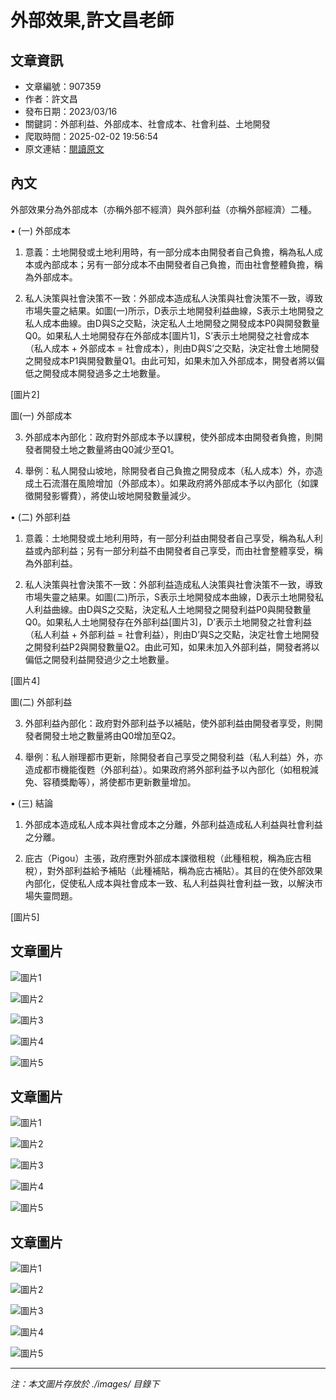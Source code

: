 # 外部效果,許文昌老師

## 文章資訊
- 文章編號：907359
- 作者：許文昌
- 發布日期：2023/03/16
- 關鍵詞：外部利益、外部成本、社會成本、社會利益、土地開發
- 爬取時間：2025-02-02 19:56:54
- 原文連結：[閱讀原文](https://real-estate.get.com.tw/Columns/detail.aspx?no=907359)

## 內文
外部效果分為外部成本（亦稱外部不經濟）與外部利益（亦稱外部經濟）二種。

• (一) 外部成本

1. 意義：土地開發或土地利用時，有一部分成本由開發者自己負擔，稱為私人成本或內部成本；另有一部分成本不由開發者自己負擔，而由社會整體負擔，稱為外部成本。

2. 私人決策與社會決策不一致：外部成本造成私人決策與社會決策不一致，導致市場失靈之結果。如圖(一)所示，D表示土地開發利益曲線，S表示土地開發之私人成本曲線。由D與S之交點，決定私人土地開發之開發成本P0與開發數量Q0。如果私人土地開發存在外部成本[圖片1]，S’表示土地開發之社會成本（私人成本 + 外部成本 = 社會成本），則由D與S’之交點，決定社會土地開發之開發成本P1與開發數量Q1。由此可知，如果未加入外部成本，開發者將以偏低之開發成本開發過多之土地數量。

[圖片2]

圖(一) 外部成本

3. 外部成本內部化：政府對外部成本予以課稅，使外部成本由開發者負擔，則開發者開發土地之數量將由Q0減少至Q1。

4. 舉例：私人開發山坡地，除開發者自己負擔之開發成本（私人成本）外，亦造成土石流潛在風險增加（外部成本）。如果政府將外部成本予以內部化（如課徵開發影響費），將使山坡地開發數量減少。

• (二) 外部利益

1. 意義：土地開發或土地利用時，有一部分利益由開發者自己享受，稱為私人利益或內部利益；另有一部分利益不由開發者自己享受，而由社會整體享受，稱為外部利益。

2. 私人決策與社會決策不一致：外部利益造成私人決策與社會決策不一致，導致市場失靈之結果。如圖(二)所示，S表示土地開發成本曲線，D表示土地開發私人利益曲線。由D與S之交點，決定私人土地開發之開發利益P0與開發數量Q0。如果私人土地開發存在外部利益[圖片3]，D’表示土地開發之社會利益（私人利益 + 外部利益 = 社會利益），則由D’與S之交點，決定社會土地開發之開發利益P2與開發數量Q2。由此可知，如果未加入外部利益，開發者將以偏低之開發利益開發過少之土地數量。

[圖片4]

圖(二) 外部利益

3. 外部利益內部化：政府對外部利益予以補貼，使外部利益由開發者享受，則開發者開發土地之數量將由Q0增加至Q2。

4. 舉例：私人辦理都市更新，除開發者自己享受之開發利益（私人利益）外，亦造成都市機能復甦（外部利益）。如果政府將外部利益予以內部化（如租稅減免、容積獎勵等），將使都市更新數量增加。

• (三) 結論

1. 外部成本造成私人成本與社會成本之分離，外部利益造成私人利益與社會利益之分離。

2. 庇古（Pigou）主張，政府應對外部成本課徵租稅（此種租稅，稱為庇古租稅），對外部利益給予補貼（此種補貼，稱為庇古補貼）。其目的在使外部效果內部化，促使私人成本與社會成本一致、私人利益與社會利益一致，以解決市場失靈問題。

[圖片5]

## 文章圖片

![圖片1](./images/907359_d422724e.jpg)

![圖片2](./images/907359_c50a4dcd.jpg)

![圖片3](./images/907359_f38ee54f.jpg)

![圖片4](./images/907359_1b018266.jpg)

![圖片5](./images/907359_6d6b0737.jpg)

## 文章圖片

![圖片1](./images/907359_d422724e.jpg)

![圖片2](./images/907359_c50a4dcd.jpg)

![圖片3](./images/907359_f38ee54f.jpg)

![圖片4](./images/907359_1b018266.jpg)

![圖片5](./images/907359_6d6b0737.jpg)

## 文章圖片

![圖片1](./images/907359_d422724e.jpg)

![圖片2](./images/907359_c50a4dcd.jpg)

![圖片3](./images/907359_f38ee54f.jpg)

![圖片4](./images/907359_1b018266.jpg)

![圖片5](./images/907359_6d6b0737.jpg)


---
*注：本文圖片存放於 ./images/ 目錄下*
